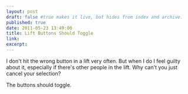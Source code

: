 ```yaml
---
layout: post
draft: false #true makes it live, but hides from index and archive.
published: true
date: 2011-05-23 13:49:00
title: Lift Buttons Should Toggle
link:
excerpt:
---
```


I don't hit the wrong button in a lift very often. But when I do I feel guilty about it, especially if there's other people in the lift. Why can't you just cancel your selection?

The buttons should toggle.